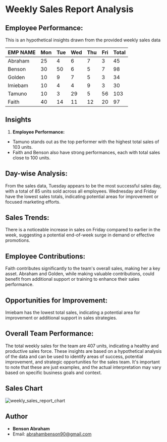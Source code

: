 # Weekly Sales Report Analysis
## Employee Performance:
This is an hypothetical insights drawn from the provided weekly sales data

| EMP NAME  | Mon | Tue | Wed | Thu | Fri | Total |
|-----------|-----|-----|-----|-----|-----|-------|
| Abraham   |  25 |   4 |   6 |   7 |   3 |    45 |
| Benson    |  30 |  50 |   6 |   5 |   7 |    98 |
| Golden    |  10 |   9 |   7 |   5 |   3 |    34 |
| Imiebam   |  10 |   4 |   4 |   9 |   3 |    30 |
| Tamuno    |  10 |   3 |  29 |   5 |  56 |   103 |
| Faith     |  40 |  14 |  11 |  12 |  20 |    97 |

## Insights
1.	**Employee Performance:**
- Tamuno stands out as the top performer with the highest total sales of 103 units.
- Faith and Benson also have strong performances, each with total sales close to 100 units.
## Day-wise Analysis:
From the sales data, Tuesday appears to be the most successful sales day, with a total of 85 units sold across all employees.
Wednesday and Friday have the lowest sales totals, indicating potential areas for improvement or focused marketing efforts.
## Sales Trends:
There is a noticeable increase in sales on Friday compared to earlier in the week, suggesting a potential end-of-week surge in demand or effective promotions.

## Employee Contributions:
Faith contributes significantly to the team's overall sales, making her a key asset.
Abraham and Golden, while making valuable contributions, could benefit from additional support or training to enhance their sales performance.
## Opportunities for Improvement:
Imiebam has the lowest total sales, indicating a potential area for improvement or additional support in sales strategies.
## Overall Team Performance:
The total weekly sales for the team are 407 units, indicating a healthy and productive sales force.
These insights are based on a hypothetical analysis of the data and can be used to identify areas of success, potential improvement, and strategic opportunities for the sales team. It's important to note that these are just examples, and the actual interpretation may vary based on specific business goals and context.
## Sales Chart
![weekly_sales_report_chart](https://github.com/gold11997/EXCEL_PROJECT/assets/146364037/e17704dc-3fa9-4442-aee8-689f78433b77)

## Author
- **Benson Abraham**
- Email: [abrahambenson90@gmail.com](mailto:abrahambenson90@gmail.com)


